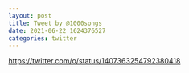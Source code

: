 ```yaml
--- 
layout: post 
title: Tweet by @1000songs 
date: 2021-06-22 1624376527 
categories: twitter 
--- 
```

https://twitter.com/o/status/1407363254792380418